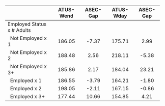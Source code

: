 
|                      |    ATUS-Wend |     ASEC-Gap |    ATUS-Wday |     ASEC-Gap |
| -------------------- | :----------: | :----------: | :----------: | :----------: |
| Employed Status x # Adults |              |              |              |              |
| &nbsp;&nbsp;Not Employed x 1 |       186.05 |        -7.37 |       175.71 |         2.99 |
| &nbsp;&nbsp;Not Employed x 2 |       188.48 |         2.56 |       218.11 |        -5.38 |
| &nbsp;&nbsp;Not Employed x 3+ |       185.86 |         2.17 |       184.04 |        23.21 |
| &nbsp;&nbsp;Employed x 1 |       186.55 |        -3.79 |       164.21 |        -1.80 |
| &nbsp;&nbsp;Employed x 2 |       198.05 |        -2.11 |       167.15 |        -0.86 |
| &nbsp;&nbsp;Employed x 3+ |       177.44 |        10.66 |       154.85 |         4.21 |

